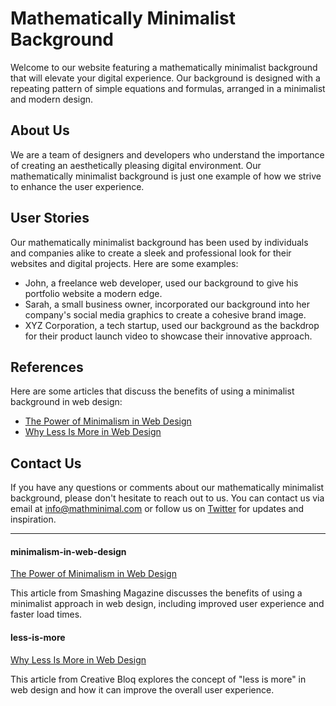 <!--font:Cabin-->

# Mathematically Minimalist Background

Welcome to our website featuring a mathematically minimalist background that will elevate your digital experience. Our background is designed with a repeating pattern of simple equations and formulas, arranged in a minimalist and modern design. 

## About Us

We are a team of designers and developers who understand the importance of creating an aesthetically pleasing digital environment. Our mathematically minimalist background is just one example of how we strive to enhance the user experience.

## User Stories

Our mathematically minimalist background has been used by individuals and companies alike to create a sleek and professional look for their websites and digital projects. Here are some examples:

- John, a freelance web developer, used our background to give his portfolio website a modern edge.
- Sarah, a small business owner, incorporated our background into her company's social media graphics to create a cohesive brand image.
- XYZ Corporation, a tech startup, used our background as the backdrop for their product launch video to showcase their innovative approach.

## References

Here are some articles that discuss the benefits of using a minimalist background in web design:

- [The Power of Minimalism in Web Design](#minimalism-in-web-design)
- [Why Less Is More in Web Design](#less-is-more)

## Contact Us

If you have any questions or comments about our mathematically minimalist background, please don't hesitate to reach out to us. You can contact us via email at [info@mathminimal.com](mailto:info@mathminimal.com) or follow us on [Twitter](#twitter) for updates and inspiration.

---

#### minimalism-in-web-design
[The Power of Minimalism in Web Design](#minimalism-in-web-design)

This article from Smashing Magazine discusses the benefits of using a minimalist approach in web design, including improved user experience and faster load times.

#### less-is-more
[Why Less Is More in Web Design](#less-is-more)

This article from Creative Bloq explores the concept of "less is more" in web design and how it can improve the overall user experience.

<!--

Write me content for website with wallpaper which alt text is:

"A wallpaper featuring a repeating pattern of simple equations and formulas, arranged in a minimalist and modern design."

The name/title of the page should not be 1:1 copy of the alt text but rather a real content of the website which is using this wallpaper.

- Use markdown format 
- Start with heading
- Heading should be short and concise
- The content should look like a real website 
- The website should not be about the wallpaper, wallpaper is just a related background
- Heading should be contain work "wallpaper" or "background"
- Include real sections like references, contact, user stories, etc. use things relevant to the page purpose.
- Feel free to use structure like headings, bullets, numbering, blockquotes, paragraphs, horizontal lines, etc.
- You can use formatting like bold or _italic_
- You can include UTF-8 emojis
- Links should be only #hash anchors (and you can refer to the document itself)
- Do not include images


---


# Mathematically Minimalist Background

Welcome to our website featuring a mathematically minimalist background that will elevate your digital experience. Our background is designed with a repeating pattern of simple equations and formulas, arranged in a minimalist and modern design. 

## About Us

We are a team of designers and developers who understand the importance of creating an aesthetically pleasing digital environment. Our mathematically minimalist background is just one example of how we strive to enhance the user experience.

## User Stories

Our mathematically minimalist background has been used by individuals and companies alike to create a sleek and professional look for their websites and digital projects. Here are some examples:

- John, a freelance web developer, used our background to give his portfolio website a modern edge.
- Sarah, a small business owner, incorporated our background into her company's social media graphics to create a cohesive brand image.
- XYZ Corporation, a tech startup, used our background as the backdrop for their product launch video to showcase their innovative approach.

## References

Here are some articles that discuss the benefits of using a minimalist background in web design:

- [The Power of Minimalism in Web Design](#minimalism-in-web-design)
- [Why Less Is More in Web Design](#less-is-more)

## Contact Us

If you have any questions or comments about our mathematically minimalist background, please don't hesitate to reach out to us. You can contact us via email at [info@mathminimal.com](mailto:info@mathminimal.com) or follow us on [Twitter](#twitter) for updates and inspiration.

---

#### minimalism-in-web-design
[The Power of Minimalism in Web Design](#minimalism-in-web-design)

This article from Smashing Magazine discusses the benefits of using a minimalist approach in web design, including improved user experience and faster load times.

#### less-is-more
[Why Less Is More in Web Design](#less-is-more)

This article from Creative Bloq explores the concept of "less is more" in web design and how it can improve the overall user experience.

-->
